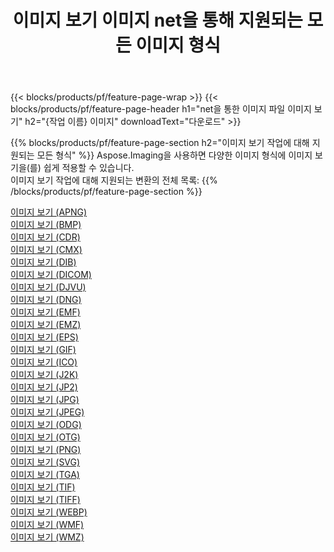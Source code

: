 ﻿---
title: 이미지 보기 이미지 net을 통해 지원되는 모든 이미지 형식 
weight: 3920
url: /ko/net/viewer 
lang: ko
langdirlevel: 2
locales: zh-hans,ja,it,ru,de,es,fr,nl,id,lt,pl,pt,vi,tr,ko,zh-hant,ar,hi,th,sv,cs,uk,he
description: Aspose.Imaging을 사용하면 net을 통해 쉽게 이미지 보기 이미지를 만들 수 있습니다.
---

{{< blocks/products/pf/feature-page-wrap >}}
{{< blocks/products/pf/feature-page-header h1="net을 통한 이미지 파일 이미지 보기" h2="{작업 이름} 이미지" downloadText="다운로드" >}}


{{% blocks/products/pf/feature-page-section  h2="이미지 보기 작업에 대해 지원되는 모든 형식" %}}
Aspose.Imaging을 사용하면 다양한 이미지 형식에 이미지 보기을(를) 쉽게 적용할 수 있습니다.
<br/>
이미지 보기 작업에 대해 지원되는 변환의 전체 목록:
{{% /blocks/products/pf/feature-page-section %}}
<div class="container-fluid productfamilypage bg-gray">
    <div class="convertypes bg-gray agp-content section">
        <div class="container">
		<div class="row other-converters">
		    <div class='col-md-2 other-converter remove-lp remove-rp'><a href="/imaging/ko/net/viewer/apng" >이미지 보기 (APNG)</a></div><div class='col-md-2 other-converter remove-lp remove-rp'><a href="/imaging/ko/net/viewer/bmp" >이미지 보기 (BMP)</a></div><div class='col-md-2 other-converter remove-lp remove-rp'><a href="/imaging/ko/net/viewer/cdr" >이미지 보기 (CDR)</a></div><div class='col-md-2 other-converter remove-lp remove-rp'><a href="/imaging/ko/net/viewer/cmx" >이미지 보기 (CMX)</a></div><div class='col-md-2 other-converter remove-lp remove-rp'><a href="/imaging/ko/net/viewer/dib" >이미지 보기 (DIB)</a></div><div class='col-md-2 other-converter remove-lp remove-rp'><a href="/imaging/ko/net/viewer/dicom" >이미지 보기 (DICOM)</a></div><div class='col-md-2 other-converter remove-lp remove-rp'><a href="/imaging/ko/net/viewer/djvu" >이미지 보기 (DJVU)</a></div><div class='col-md-2 other-converter remove-lp remove-rp'><a href="/imaging/ko/net/viewer/dng" >이미지 보기 (DNG)</a></div><div class='col-md-2 other-converter remove-lp remove-rp'><a href="/imaging/ko/net/viewer/emf" >이미지 보기 (EMF)</a></div><div class='col-md-2 other-converter remove-lp remove-rp'><a href="/imaging/ko/net/viewer/emz" >이미지 보기 (EMZ)</a></div><div class='col-md-2 other-converter remove-lp remove-rp'><a href="/imaging/ko/net/viewer/eps" >이미지 보기 (EPS)</a></div><div class='col-md-2 other-converter remove-lp remove-rp'><a href="/imaging/ko/net/viewer/gif" >이미지 보기 (GIF)</a></div><div class='col-md-2 other-converter remove-lp remove-rp'><a href="/imaging/ko/net/viewer/ico" >이미지 보기 (ICO)</a></div><div class='col-md-2 other-converter remove-lp remove-rp'><a href="/imaging/ko/net/viewer/j2k" >이미지 보기 (J2K)</a></div><div class='col-md-2 other-converter remove-lp remove-rp'><a href="/imaging/ko/net/viewer/jp2" >이미지 보기 (JP2)</a></div><div class='col-md-2 other-converter remove-lp remove-rp'><a href="/imaging/ko/net/viewer/jpg" >이미지 보기 (JPG)</a></div><div class='col-md-2 other-converter remove-lp remove-rp'><a href="/imaging/ko/net/viewer/jpeg" >이미지 보기 (JPEG)</a></div><div class='col-md-2 other-converter remove-lp remove-rp'><a href="/imaging/ko/net/viewer/odg" >이미지 보기 (ODG)</a></div><div class='col-md-2 other-converter remove-lp remove-rp'><a href="/imaging/ko/net/viewer/otg" >이미지 보기 (OTG)</a></div><div class='col-md-2 other-converter remove-lp remove-rp'><a href="/imaging/ko/net/viewer/png" >이미지 보기 (PNG)</a></div><div class='col-md-2 other-converter remove-lp remove-rp'><a href="/imaging/ko/net/viewer/svg" >이미지 보기 (SVG)</a></div><div class='col-md-2 other-converter remove-lp remove-rp'><a href="/imaging/ko/net/viewer/tga" >이미지 보기 (TGA)</a></div><div class='col-md-2 other-converter remove-lp remove-rp'><a href="/imaging/ko/net/viewer/tif" >이미지 보기 (TIF)</a></div><div class='col-md-2 other-converter remove-lp remove-rp'><a href="/imaging/ko/net/viewer/tiff" >이미지 보기 (TIFF)</a></div><div class='col-md-2 other-converter remove-lp remove-rp'><a href="/imaging/ko/net/viewer/webp" >이미지 보기 (WEBP)</a></div><div class='col-md-2 other-converter remove-lp remove-rp'><a href="/imaging/ko/net/viewer/wmf" >이미지 보기 (WMF)</a></div><div class='col-md-2 other-converter remove-lp remove-rp'><a href="/imaging/ko/net/viewer/wmz" >이미지 보기 (WMZ)</a></div>
                </div>
        </div>
    </div>
</div>
<br/>
